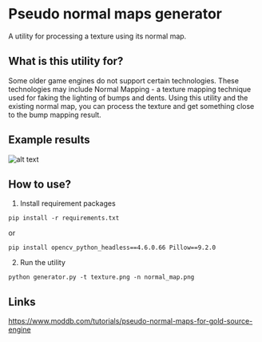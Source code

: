 # Pseudo normal maps generator
A utility for processing a texture using its normal map.

## What is this utility for?

Some older game engines do not support certain technologies. These technologies may include Normal Mapping - a texture mapping technique used for faking the lighting of bumps and dents. Using this utility and the existing normal map, you can process the texture and get something close to the bump mapping result. 

## Example results 

![alt text](https://github.com/mrglaster/pseudonormalmaps_generator/blob/main/demo_images/example.png?raw=true)

## How to use?

1) Install requirement packages

```
pip install -r requirements.txt
```

or 

```
pip install opencv_python_headless==4.6.0.66 Pillow==9.2.0
```

2) Run the utility

```
python generator.py -t texture.png -n normal_map.png 
```

## Links

https://www.moddb.com/tutorials/pseudo-normal-maps-for-gold-source-engine
